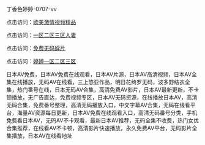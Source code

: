 
丁香色婷婷-0707-vv


点击访问：<a href="https://bered.pages.dev/">欧美激情视频精品</a>

点击访问：<a href="https://vassv.pages.dev/">一区二区三区人妻</a>

点击访问：<a href="https://gda-c7m.pages.dev/">免费无码婬片</a>

点击访问：<a href="https://bsdf-5f5.pages.dev/">婷婷一区二区三区</a>

日本AV免费，日本AV免费在线观看，日本AV片源，日本AV高清视频，日本AV全集在线播放，无码AV在线看，三上悠亚作品，明日花绮罗无码，波多野结衣全集，热门番号在线，日本无码AV合集，高清免费AV影片，日本AV最新更新，不卡顿播放，无广告直达，免费视频专区，日本AV无码资源，在线播放日本AV，高清无码合集，免费番号整理，高清无码播放入口，中文字幕AV合集，无码在线看平台，海量AV资源每日更新，日本AV免费在线观看入口，高清无码番号分类，手机免费看日本AV，无码AV不卡观看，最新日本AV推荐，无码全集不收费，热门女优合集推荐，在线看AV不卡顿，高清影片快速播放，永久免费AV平台，无码影片全集播放，日本AV在线看地址


<span style="display:none;">[Canonical link](）</span>
